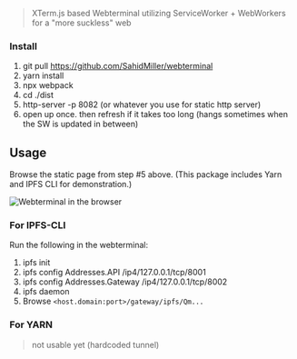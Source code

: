 > XTerm.js based Webterminal utilizing ServiceWorker + WebWorkers for a "more suckless" web

### Install
 1. git pull https://github.com/SahidMiller/webterminal
 2. yarn install
 3. npx webpack
 4. cd ./dist
 5. http-server -p 8082 (or whatever you use for static http server)
 6. open up once. then refresh if it takes too long (hangs sometimes when the SW is updated in between)

## Usage

Browse the static page from step #5 above. (This package includes Yarn and IPFS CLI for demonstration.)

![Webterminal in the browser](https://user-images.githubusercontent.com/6362799/136827538-861f9ab2-7468-40f2-8c04-c0245a2e8ea0.png)

### For IPFS-CLI

Run the following in the webterminal:


1. ipfs init
1. ipfs config Addresses.API /ip4/127.0.0.1/tcp/8001
2. ipfs config Addresses.Gateway /ip4/127.0.0.1/tcp/8002
3. ipfs daemon
4. Browse `<host.domain:port>/gateway/ipfs/Qm...`

### For YARN

> not usable yet (hardcoded tunnel)
